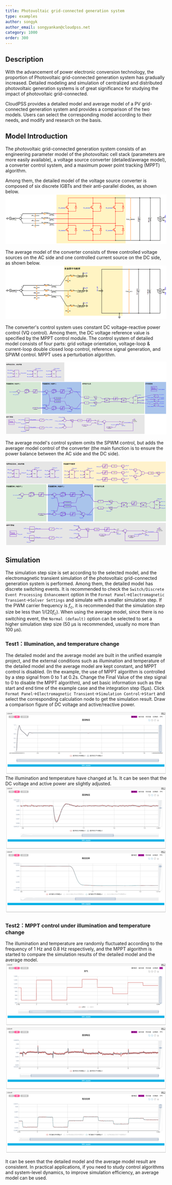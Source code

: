 ```yaml
---
title: Photovoltaic grid-connected generation system
type: examples
author: songyk
author_email: songyankan@cloudpss.net
category: 1000
order: 300
---
```


## Description
With the advancement of power electronic conversion technology, the proportion of Photovoltaic grid-connected generation system has gradually increased. Detailed modeling and simulation of centralized and distributed photovoltaic generation systems is of great significance for studying the impact of photovoltaic grid-connected.

CloudPSS provides a detailed model and average model of a PV grid-connected generation system and provides a comparison of the two models. Users can select the corresponding model according to their needs, and modify and research on the basis.

## Model Introduction

The photovoltaic grid-connected generation system consists of an engineering parameter model of the photovoltaic cell stack (parameters are more easily available), a voltage source converter (detailed/average model), a converter control system, and a maximum power point tracking (MPPT) algorithm.

Among them, the detailed model of the voltage source converter is composed of six discrete IGBTs and their anti-parallel diodes, as shown below.
![详细模型](PVsystem/PVsystem.png)

The average model of the converter consists of three controlled voltage sources on the AC side and one controlled current source on the DC side, as shown below.
![平均模型](PVsystem/PVsystem_avm.png)

The converter's control system uses constant DC voltage-reactive power control (VQ control). Among them, the DC voltage reference value is specified by the MPPT control module. The control system of detailed model consists of four parts: grid voltage orientation, voltage-loop & current-loop double closed loop control, reference signal generation, and SPWM control. MPPT uses a perturbation algorithm.

![详细模型控制系统](PVsystem/PVsystem_ctrl.png)

The average model's control system omits the SPWM control, but adds the averager model control of the converter (the main function is to ensure the power balance between the AC side and the DC side).

![平均模型控制系统](PVsystem/PVsystem_avm_ctrl.png)

## Simulation

The simulation step size is set according to the selected model, and the electromagnetic transient simulation of the photovoltaic grid-connected generation system is performed. Among them, the detailed model has discrete switching events. It is recommended to check the `Switch/Discrete Event Processing Enhancement` option in the `Format Panel`->`Electromagnetic Transient`->`Solver Settings`  and simulate with a smaller simulation step. If the PWM carrier frequency is $f_c$, it is recommended that the simulation step size be less than $1/({20f_c})$. When using the average model, since there is no switching event, the `Normal (default)` option can be selected to set a higher simulation step size (50 μs is recommended, usually no more than 100 μs).

### Test1：Illumination, and temperature change

The detailed model and the average model are built in the unified example project, and the external conditions such as illumination and temperature of the detailed model and the average model are kept constant, and MPPT control is disabled. (In the example, the use of MPPT algorithm is controlled by a step signal from 0 to 1 at 0.2s. Change the Final Value of the step signal to 0 to disable the MPPT algorithm), and set basic information such as the start and end time of the example case and the integration step (5μs). Click `Format Panel`->`Electromagnetic Transient`->`Simulation Control`->`Start` and select the corresponding calculation node to get the simulation result. Draw a comparison figure of DC voltage and active/reactive power.

![直流电压](PVsystem/PVsystem_udc.png)
The illumination and temperature have changed at 1s. It can be seen that the DC voltage and active power are slightly adjusted.
![直流电压放大图](PVsystem/PVsystem_udc_zoom.png)
![有功功率](PVsystem/PVsystem_p.png)

### Test2：MPPT control under illumination and temperature change

The illumination and temperature are randomly fluctuated according to the frequency of 1 Hz and 0.8 Hz respectively, and the MPPT algorithm is started to compare the simulation results of the detailed model and the average model.
![光照变化](PVsystem/PVsystem_Radiation.png)
![直流电压](PVsystem/PVsystem_udc_sim2.png)
![直流电流](PVsystem/PVsystem_p_sim2.png)

It can be seen that the detailed model and the average model result are consistent. In practical applications, if you need to study control algorithms and system-level dynamics, to improve simulation efficiency, an average model can be used.